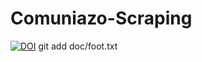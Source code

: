 # Comuniazo-Scraping

[![DOI](https://zenodo.org/badge/DOI/10.5281/zenodo.4681760.svg)](https://doi.org/10.5281/zenodo.4681760)
git add doc/foot.txt

